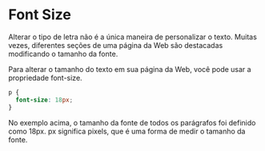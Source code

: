 # Font Size
Alterar o tipo de letra não é a única maneira de personalizar o texto. Muitas vezes, diferentes seções de uma página da Web são destacadas modificando o tamanho da fonte.

Para alterar o tamanho do texto em sua página da Web, você pode usar a propriedade font-size.

```css
p {
  font-size: 18px;
}
```

No exemplo acima, o tamanho da fonte de todos os parágrafos foi definido como 18px. px significa pixels, que é uma forma de medir o tamanho da fonte.